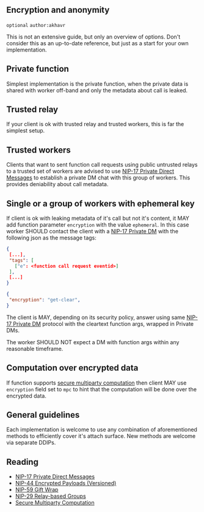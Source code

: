 Encryption and anonymity
--------------------

`optional` `author:akhavr`

This is not an extensive guide, but only an overview of options.
Don't consider this as an up-to-date reference, but just as a start
for your own implementation.

## Private function

Simplest implementation is the private function, when the private data
is shared with worker off-band and only the metadata about call is
leaked.

## Trusted relay

If your client is ok with trusted relay and trusted workers, this is
far the simplest setup.

## Trusted workers

Clients that want to sent function call requests using public
untrusted relays to a trusted set of workers are advised to use
[NIP-17 Private Direct
Messages](https://github.com/nostr-protocol/nips/blob/master/17.md) to
establish a private DM chat with this group of workers.  This provides
deniability about call metadata.

## Single or a group of workers with ephemeral key

If client is ok with leaking metadata of it's call but not it's
content, it MAY add function parameter `encryption` with the value
`ephemeral`.  In this case worker SHOULD contact the client with a
[NIP-17 Private
DM](https://github.com/nostr-protocol/nips/blob/master/17.md) with the
following json as the message tags:

```json
{
 [...],
 "tags": [
   ["e": <function call request eventid>]
 ],
 [...]
}
```

```json
{
 "encryption": "get-clear",
}
```

The client is MAY, depending on its security policy, answer using same
[NIP-17 Private
DM](https://github.com/nostr-protocol/nips/blob/master/17.md) protocol
with the cleartext function args, wrapped in Private DMs.

The worker SHOULD NOT expect a DM with function args within any
reasonable timeframe.

## Computation over encrypted data

If function supports [secure multiparty
computation](https://en.wikipedia.org/wiki/Secure_multi-party_computation)
then client MAY use `encryption` field set to `mpc` to hint that the
computation will be done over the encrypted data.

## General guidelines

Each implementation is welcome to use any combination of
aforementioned methods to efficiently cover it's attach surface.  New
methods are welcome via separate DDIPs.

## Reading

- [NIP-17 Private Direct Messages](https://github.com/nostr-protocol/nips/blob/master/17.md)
- [NIP-44 Encrypted Payloads (Versioned)](https://github.com/nostr-protocol/nips/blob/master/44.md)
- [NIP-59 Gift Wrap](https://github.com/nostr-protocol/nips/blob/master/59.md)
- [NIP-29 Relay-based Groups](https://github.com/nostr-protocol/nips/blob/master/29.md)
- [Secure Multiparty
Computation](https://en.wikipedia.org/wiki/Secure_multi-party_computation)

